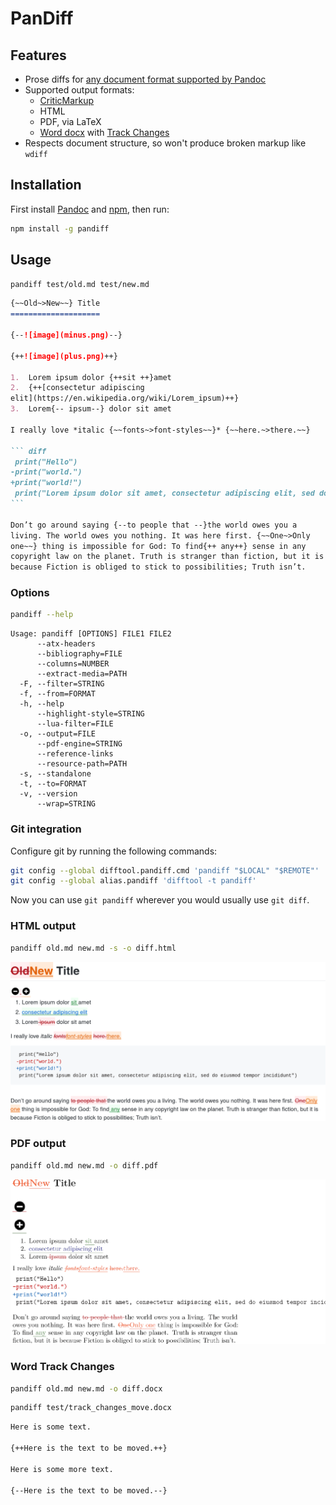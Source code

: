 # PanDiff

## Features

- Prose diffs for [any document format supported by Pandoc](https://pandoc.org/MANUAL.html)
- Supported output formats:
  - [CriticMarkup](http://criticmarkup.com/)
  - HTML
  - PDF, via LaTeX
  - [Word docx](https://en.wikipedia.org/wiki/Office_Open_XML) with [Track Changes](https://support.office.com/en-us/article/track-changes-in-word-197ba630-0f5f-4a8e-9a77-3712475e806a)
- Respects document structure, so won't produce broken markup like `wdiff`

## Installation

First install [Pandoc](https://pandoc.org/installing.html) and [npm](https://www.npmjs.com/get-npm), then run:

```sh
npm install -g pandiff
```

## Usage

```sh
pandiff test/old.md test/new.md
```

````markdown
{~~Old~>New~~} Title
====================

{--![image](minus.png)--}

{++![image](plus.png)++}

1.  Lorem ipsum dolor {++sit ++}amet
2.  {++[consectetur adipiscing
elit](https://en.wikipedia.org/wiki/Lorem_ipsum)++}
3.  Lorem{-- ipsum--} dolor sit amet

I really love *italic {~~fonts~>font-styles~~}* {~~here.~>there.~~}

``` diff
 print("Hello")
-print("world.")
+print("world!")
 print("Lorem ipsum dolor sit amet, consectetur adipiscing elit, sed do eiusmod tempor incididunt")
```

Don’t go around saying {--to people that --}the world owes you a
living. The world owes you nothing. It was here first. {~~One~>Only
one~~} thing is impossible for God: To find{++ any++} sense in any
copyright law on the planet. Truth is stranger than fiction, but it is
because Fiction is obliged to stick to possibilities; Truth isn’t.
````

### Options

```sh
pandiff --help
```

```
Usage: pandiff [OPTIONS] FILE1 FILE2
      --atx-headers
      --bibliography=FILE
      --columns=NUMBER
      --extract-media=PATH
  -F, --filter=STRING
  -f, --from=FORMAT
  -h, --help
      --highlight-style=STRING
      --lua-filter=FILE
  -o, --output=FILE
      --pdf-engine=STRING
      --reference-links
      --resource-path=PATH
  -s, --standalone
  -t, --to=FORMAT
  -v, --version
      --wrap=STRING
```

### Git integration

Configure git by running the following commands:

```sh
git config --global difftool.pandiff.cmd 'pandiff "$LOCAL" "$REMOTE"'
git config --global alias.pandiff 'difftool -t pandiff'
```

Now you can use `git pandiff` wherever you would usually use `git diff`.

### HTML output

```sh
pandiff old.md new.md -s -o diff.html
```

[![](test/diff.html.png)](https://rawgit.com/davidar/pandiff/master/test/diff.html)

### PDF output

```sh
pandiff old.md new.md -o diff.pdf
```

[![](test/diff.pdf.png)](https://rawgit.com/davidar/pandiff/master/test/diff.pdf)

### Word Track Changes

```sh
pandiff old.md new.md -o diff.docx
```

```sh
pandiff test/track_changes_move.docx
```

```markdown
Here is some text.

{++Here is the text to be moved.++}

Here is some more text.

{--Here is the text to be moved.--}
```
